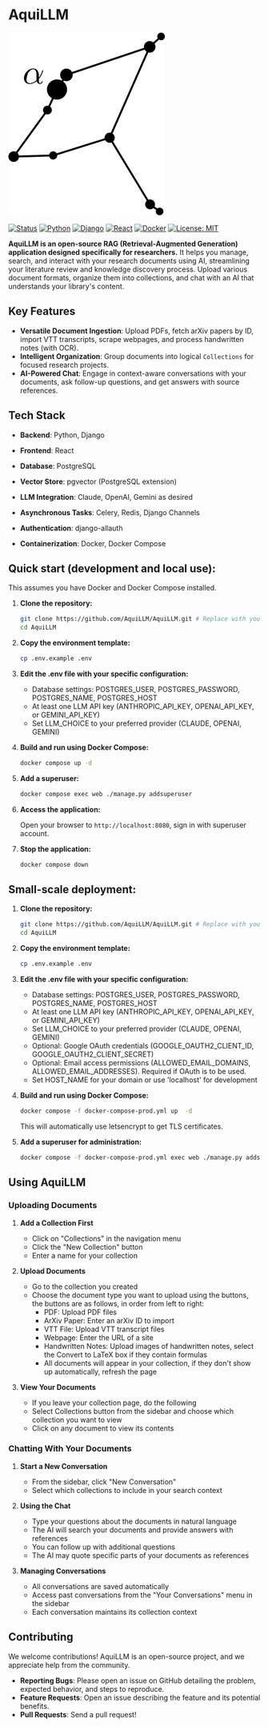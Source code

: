 # AquiLLM


![AquiLLM Logo](aquillm/aquillm/static/images/aquila.svg)

[![Status](https://img.shields.io/badge/Status-Active-success.svg)]()
[![Python](https://img.shields.io/badge/Python-3.12-blue.svg)](https://www.python.org/)
[![Django](https://img.shields.io/badge/Django-5.1-green.svg)](https://www.djangoproject.com/)
[![React](https://img.shields.io/badge/React-Frontend-61DAFB.svg)](https://reactjs.org/)
[![Docker](https://img.shields.io/badge/Docker-Compose-blue.svg)](https://www.docker.com/)
[![License: MIT](https://img.shields.io/badge/License-MIT-yellow.svg)](https://opensource.org/licenses/MIT)


**AquiLLM is an open-source RAG (Retrieval-Augmented Generation) application designed specifically for researchers.** It helps you manage, search, and interact with your research documents using AI, streamlining your literature review and knowledge discovery process. Upload various document formats, organize them into collections, and chat with an AI that understands your library's content.

<!-- ![AquiLLM Screenshot](path/to/screenshot.gif) -->

## Key Features

*   **Versatile Document Ingestion**: Upload PDFs, fetch arXiv papers by ID, import VTT transcripts, scrape webpages, and process handwritten notes (with OCR).
*   **Intelligent Organization**: Group documents into logical `Collections` for focused research projects.
*   **AI-Powered Chat**: Engage in context-aware conversations with your documents, ask follow-up questions, and get answers with source references.

## Tech Stack

*   **Backend**: Python, Django
*   **Frontend**: React
*   **Database**: PostgreSQL
*   **Vector Store**: pgvector (PostgreSQL extension)
*   **LLM Integration**: Claude, OpenAI, Gemini as desired
*   **Asynchronous Tasks**: Celery, Redis, Django Channels

*   **Authentication**: django-allauth
*   **Containerization**: Docker, Docker Compose

## Quick start (development and local use):

This assumes you have Docker and Docker Compose installed.

1.  **Clone the repository:**
    ```bash
    git clone https://github.com/AquiLLM/AquiLLM.git # Replace with your repo URL
    cd AquiLLM
    ```
2.  **Copy the environment template:**
    ```bash
    cp .env.example .env
    ```
3.  **Edit the .env file with your specific configuration:**
    - Database settings: POSTGRES_USER, POSTGRES_PASSWORD, POSTGRES_NAME, POSTGRES_HOST
    - At least one LLM API key (ANTHROPIC_API_KEY, OPENAI_API_KEY, or GEMINI_API_KEY)
    - Set LLM_CHOICE to your preferred provider (CLAUDE, OPENAI, GEMINI)

4.  **Build and run using Docker Compose:**
    ```bash
    docker compose up -d 
    ```

4. **Add a superuser:**
   ```bash
   docker compose exec web ./manage.py addsuperuser
   ```

5.  **Access the application:**

    Open your browser to `http://localhost:8080`, sign in with superuser account.

7.  **Stop the application:**
    ```bash
    docker compose down
    ```

## Small-scale deployment:

1.  **Clone the repository:**
    ```bash
    git clone https://github.com/AquiLLM/AquiLLM.git # Replace with your repo URL
    cd AquiLLM
    ```
2.  **Copy the environment template:**
    ```bash
    cp .env.example .env
    ```
3.  **Edit the .env file with your specific configuration:**
    - Database settings: POSTGRES_USER, POSTGRES_PASSWORD, POSTGRES_NAME, POSTGRES_HOST
    - At least one LLM API key (ANTHROPIC_API_KEY, OPENAI_API_KEY, or GEMINI_API_KEY)
    - Set LLM_CHOICE to your preferred provider (CLAUDE, OPENAI, GEMINI)
    - Optional: Google OAuth credentials (GOOGLE_OAUTH2_CLIENT_ID, GOOGLE_OAUTH2_CLIENT_SECRET)
    - Optional: Email access permissions (ALLOWED_EMAIL_DOMAINS, ALLOWED_EMAIL_ADDRESSES). Required if OAuth is to be used.
    - Set HOST_NAME for your domain or use 'localhost' for development

4.  **Build and run using Docker Compose:**
    ```bash
    docker compose -f docker-compose-prod.yml up  -d 
    ```
    This will automatically use letsencrypt to get TLS certificates.

4. **Add a superuser for administration:**
   ```bash
   docker compose -f docker-compose-prod.yml exec web ./manage.py addsuperuser
   ```


## Using AquiLLM

### Uploading Documents

1. **Add a Collection First**
   - Click on "Collections" in the navigation menu
   - Click the "New Collection" button
   - Enter a name for your collection

2. **Upload Documents**
   - Go to the collection you created
   - Choose the document type you want to upload using the buttons, the buttons are as follows, in order from left to right:
     - PDF: Upload PDF files
     - ArXiv Paper: Enter an arXiv ID to import 
     - VTT File: Upload VTT transcript files
     - Webpage: Enter the URL of a site 
     - Handwritten Notes: Upload images of handwritten notes, select the Convert to LaTeX box if they contain formulas
     - All documents will appear in your collection, if they don't show up automatically, refresh the page
     
3. **View Your Documents**
   - If you leave your collection page, do the following
   - Select Collections button from the sidebar and choose which collection you want to view
   - Click on any document to view its contents

### Chatting With Your Documents

1. **Start a New Conversation**
   - From the sidebar, click "New Conversation"
   - Select which collections to include in your search context

2. **Using the Chat**
   - Type your questions about the documents in natural language
   - The AI will search your documents and provide answers with references
   - You can follow up with additional questions
   - The AI may quote specific parts of your documents as references

3. **Managing Conversations**
   - All conversations are saved automatically
   - Access past conversations from the "Your Conversations" menu in the sidebar
   - Each conversation maintains its collection context

## Contributing

We welcome contributions! AquiLLM is an open-source project, and we appreciate help from the community.

*   **Reporting Bugs**: Please open an issue on GitHub detailing the problem, expected behavior, and steps to reproduce.
*   **Feature Requests**: Open an issue describing the feature and its potential benefits.
*   **Pull Requests**: Send a pull request!
